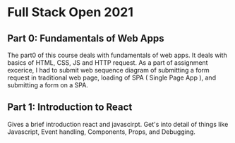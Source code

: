 # Full Stack Open 2021

## Part 0: Fundamentals of Web Apps
The part0 of this course deals with fundamentals of web apps. It deals with basics of HTML, CSS, JS and HTTP request. As a part of assignment excerice, I had to submit web sequence diagram of submitting a form request in traditional web page, loading of SPA ( Single Page App ), and submitting a form on a SPA. 

## Part 1: Introduction to React
Gives a brief introduction react and javascirpt. Get's into detail of things like Javascript, Event handling, Components, Props, and Debugging.
